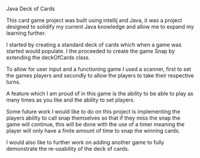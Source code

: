 Java Deck of Cards



This card game project was built using intellij and Java, it was a project designed to solidify my current Java knowledge and allow me to expand my learning further.

I started by creating a standard deck of cards which when a game was started would populate. I the proceeded to create the game Snap by extending the deckOfCards class.

To allow for user input and a functioning game I used a scanner, first to set the games players and secondly to allow the players to take their respective turns.

A feature which I am proud of in this game is the ability to be able to play as many times as you like and the ability to set players.

Some future work I would like to do on this project is implementing the players ability to call snap themselves so that if they miss the snap the game will continue, this will be done with the use of a timer meaning the player will only have a finite amount of time to snap the winning cards.

I would also like to further work on adding another game to fully demonstrate the re-usability of the deck of cards. 